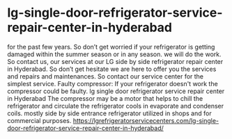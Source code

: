 # lg-single-door-refrigerator-service-repair-center-in-hyderabad
  for the past few years. So don’t get worried if your refrigerator is getting damaged within the summer season or in any season. we will do the work. So contact us, our services at our LG side by side refrigerator repair center in Hyderabad. So don’t get hesitate we are here to offer you the services and repairs and maintenances. So contact our service center for the simplest service. Faulty compressor: If your refrigerator doesn't work the compressor could be faulty. lg single door refrigerator service repair center in Hyderabad The compressor may be a motor that helps to chill the refrigerator and circulate the refrigerator cools in evaporate and condenser coils. mostly side by side entrance refrigerator utilized in shops and for commercial purposes. https://lgrefrigeratorservicecenters.com/lg-single-door-refrigerator-service-repair-center-in-hyderabad/
